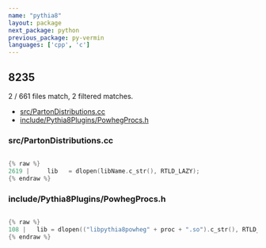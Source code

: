 ```yaml
---
name: "pythia8"
layout: package
next_package: python
previous_package: py-vermin
languages: ['cpp', 'c']
---
```

## 8235
2 / 661 files match, 2 filtered matches.

 - [src/PartonDistributions.cc](#srcpartondistributionscc)
 - [include/Pythia8Plugins/PowhegProcs.h](#includepythia8pluginspowhegprocsh)

### src/PartonDistributions.cc

```cpp

{% raw %}
2619 |     lib   = dlopen(libName.c_str(), RTLD_LAZY);
{% endraw %}

```
### include/Pythia8Plugins/PowhegProcs.h

```c

{% raw %}
108 |   lib = dlopen(("libpythia8powheg" + proc + ".so").c_str(), RTLD_LAZY);
{% endraw %}

```